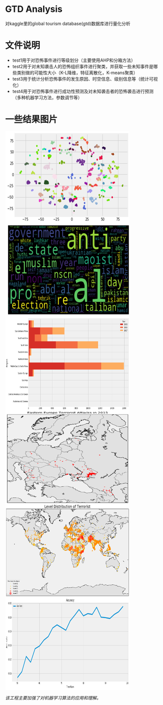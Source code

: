 # GTD Analysis

对kaggle里的global tourism database(gtd)数据库进行量化分析 

# 文件说明
 * test1用于对恐怖事件进行等级划分（主要使用AHP和分箱方法）
 * test2用于对未知袭击人的恐怖组织事件进行聚类，并获取一些未知事件是哪些类别做的可能性大小（K-L降维，特征离散化，K-means聚类）
 * test3用于统计分析恐怖事件的发生原因、时空信息、级别信息等（统计可视化）
 * test4用于对恐怖事件进行成功性预测及对未知袭击者的恐怖袭击进行预测（多种机器学习方法，参数调节等）
 
# 一些结果图片
<img src="https://github.com/Aurora26/Global-Tourism-Analyse/blob/master/imgs/1.png" width="400" height="300" alt="Clustering" align=center />
<img src="https://github.com/Aurora26/Global-Tourism-Analyse/blob/master/imgs/2.png" width="400" height="300" alt="Word frequency" align=center />
<img src="https://github.com/Aurora26/Global-Tourism-Analyse/blob/master/imgs/3.png" width="400" height="300" alt="Area of tourism" align=center />
<img src="https://github.com/Aurora26/Global-Tourism-Analyse/blob/master/imgs/4.png" width="400" height="300" alt="Tourism in Europe" align=center />
<img src="https://github.com/Aurora26/Global-Tourism-Analyse/blob/master/imgs/5.png" width="400" height="300" alt="Level distribution of tourism " align=center />
<img src="https://github.com/Aurora26/Global-Tourism-Analyse/blob/master/imgs/6.png" width="400" height="300" alt="Learning accuracy" align=center />

*该工程主要加强了对机器学习算法的应用和理解。*

